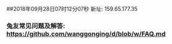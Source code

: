 ##2018年09月28日07时12分07秒 新址: 159.65.177.35
### 兔友常见问题及解答: https://github.com/wanggonging/d/blob/w/FAQ.md
